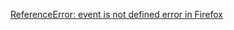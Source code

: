 [ReferenceError: event is not defined error in Firefox](http://stackoverflow.com/questions/20522887/referenceerror-event-is-not-defined-error-in-firefox)